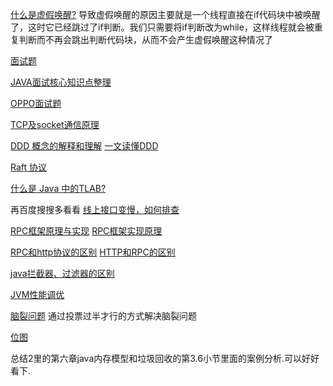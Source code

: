 [什么是虚假唤醒?](https://blog.csdn.net/weixin_45668482/article/details/117373700)
导致虚假唤醒的原因主要就是一个线程直接在if代码块中被唤醒了，这时它已经跳过了if判断。我们只需要将if判断改为while，这样线程就会被重复判断而不再会跳出判断代码块，从而不会产生虚假唤醒这种情况了

[面试题](https://www.aliyundrive.com/drive/folder/62ee6ede48a69d904334479e9ea7bdac0e38305c)

[JAVA面试核心知识点整理](https://www.aliyundrive.com/drive/folder/62ee6ede48a69d904334479e9ea7bdac0e38305c)

[OPPO面试题](https://mp.weixin.qq.com/s/A2EWJDUhNZjERVd-UCg-Eg)

[TCP及socket通信原理](https://zhuanlan.zhihu.com/p/149982781)

[DDD 概念的解释和理解](https://zhuanlan.zhihu.com/p/349689345)
[一文读懂DDD](http://www.360doc.com/content/22/0602/06/46368139_1034194626.shtml)

[Raft 协议](https://zhuanlan.zhihu.com/p/488916891)

[什么是 Java 中的TLAB?](https://blog.csdn.net/hfer/article/details/106077631)

再百度搜搜多看看
[线上接口变慢，如何排查](https://blog.csdn.net/meser88/article/details/121428688)

[RPC框架原理与实现](https://zhuanlan.zhihu.com/p/469833331)
[RPC框架实现原理](https://blog.csdn.net/o9109003234/article/details/106132393)

[RPC和http协议的区别](https://www.cnblogs.com/pxuan/p/13086374.html)
[HTTP和RPC的区别](https://blog.csdn.net/Solo95/article/details/122640662)

[java拦截器、过滤器的区别](https://www.cnblogs.com/forthelichking/p/11803233.html)

[JVM性能调优](https://www.cnblogs.com/csniper/p/5592593.html)

[脑裂问题](https://blog.csdn.net/u013374645/article/details/93140148)
通过投票过半才行的方式解决脑裂问题

[位图](https://blog.csdn.net/qq_34486648/article/details/122332132)


总结2里的第六章java内存模型和垃圾回收的第3.6小节里面的案例分析.可以好好看下.


















